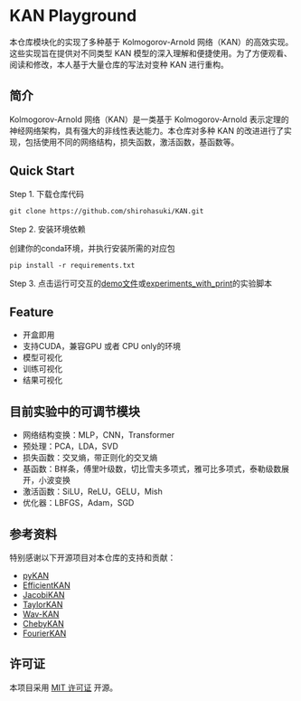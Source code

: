 # KAN Playground

本仓库模块化的实现了多种基于 Kolmogorov-Arnold 网络（KAN）的高效实现。这些实现旨在提供对不同类型 KAN 模型的深入理解和便捷使用。为了方便观看、阅读和修改，本人基于大量仓库的写法对变种 KAN 进行重构。

## 简介

Kolmogorov-Arnold 网络（KAN）是一类基于 Kolmogorov-Arnold 表示定理的神经网络架构，具有强大的非线性表达能力。本仓库对多种 KAN 的改进进行了实现，包括使用不同的网络结构，损失函数，激活函数，基函数等。

## Quick Start

Step 1. 下载仓库代码
```
git clone https://github.com/shirohasuki/KAN.git
```

Step 2. 安装环境依赖

创建你的conda环境，并执行安装所需的对应包
```
pip install -r requirements.txt
```

Step 3. 点击运行可交互的[demo文件](https://github.com/shirohasuki/KAN/blob/master/demo/demo.ipynb)或[experiments_with_print](https://github.com/shirohasuki/KAN/blob/master/experiments/experiments_with_print/)的实验脚本


## Feature
- 开盒即用
- 支持CUDA，兼容GPU 或者 CPU only的环境
- 模型可视化
- 训练可视化
- 结果可视化

## 目前实验中的可调节模块
- 网络结构变换：MLP，CNN，Transformer
- 预处理：PCA，LDA，SVD
- 损失函数：交叉熵，带正则化的交叉熵
- 基函数：B样条，傅里叶级数，切比雪夫多项式，雅可比多项式，泰勒级数展开，小波变换
- 激活函数：SiLU，ReLU，GELU，Mish
- 优化器：LBFGS，Adam，SGD



## 参考资料

特别感谢以下开源项目对本仓库的支持和贡献：

- [pyKAN](https://github.com/KindXiaoming/pykan)
- [EfficientKAN](https://github.com/Blealtan/efficient-kan)
- [JacobiKAN](https://github.com/SpaceLearner/JacobiKAN)
- [TaylorKAN](https://github.com/Muyuzhierchengse/TaylorKAN/)
- [Wav-KAN](https://github.com/zavareh1/Wav-KAN)
- [ChebyKAN](https://github.com/SynodicMonth/ChebyKAN)
- [FourierKAN](https://github.com/GistNoesis/FourierKAN/)

## 许可证

本项目采用 [MIT 许可证](LICENSE) 开源。